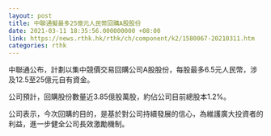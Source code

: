 ```yaml
---
layout: post
title: 中聯通擬最多25億元人民幣回購A股股份
date: 2021-03-11 18:35:56.000000000 +08:00
link: https://news.rthk.hk/rthk/ch/component/k2/1580067-20210311.htm
categories: rthk
---
```


中聯通公布，計劃以集中競價交易回購公司A股股份，每股最多6.5元人民幣，涉及12.5至25億元自有資金。

公司預計，回購股份數量近3.85億股萬股，約佔公司目前總股本1.2%。

公司表示，今次回購的目的，是基於對公司持續發展的信心，為維護廣大投資者的利益，進一步健全公司長效激勵機制。

